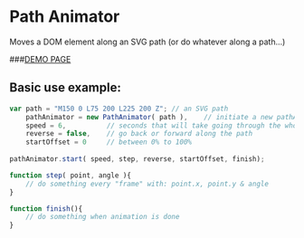 Path Animator
=============
Moves a DOM element along an SVG path (or do whatever along a path...)

###[DEMO PAGE](http://dropthebit.com/demos/pathAnimator/index.html)

## Basic use example:
```javascript
var path = "M150 0 L75 200 L225 200 Z";	// an SVG path
	pathAnimator = new PathAnimator( path ),	// initiate a new pathAnimator object
	speed = 6,	 		// seconds that will take going through the whole path
	reverse = false,	// go back or forward along the path
	startOffset = 0		// between 0% to 100%
	
pathAnimator.start( speed, step, reverse, startOffset, finish);

function step( point, angle ){
	// do something every "frame" with: point.x, point.y & angle
}

function finish(){
	// do something when animation is done
}
```